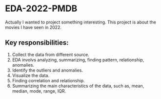 # EDA-2022-PMDB
Actually I wanted to project something interesting. This project is about the movies I have seen in 2022.

## Key responsibilities:
1. Collect the data from different source.
2. EDA involvs analyzing, summarizing, finding pattern, relationship, anomalies.
3. Identify the outliers and anomalies.
4. Visualize the data.
5. Finding correlation and relationship.
6. Summarizing the main characteristics of the data, such as, mean, median, mode, range, IQR.
